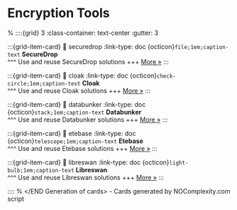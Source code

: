 # Encryption Tools 
% <Start Generation of cards> 
::::{grid} 3
:class-container: text-center
:gutter: 3 

:::{grid-item-card}
:link: securedrop
:link-type: doc
{octicon}`file;1em;caption-text` **SecureDrop**        
^^^
Use and reuse SecureDrop solutions
+++
[More »](securedrop)
:::


:::{grid-item-card}
:link: cloak
:link-type: doc
{octicon}`check-circle;1em;caption-text` **Cloak**        
^^^
Use and reuse Cloak solutions
+++
[More »](cloak)
:::


:::{grid-item-card}
:link: databunker
:link-type: doc
{octicon}`stack;1em;caption-text` **Databunker**        
^^^
Use and reuse Databunker solutions
+++
[More »](databunker)
:::


:::{grid-item-card}
:link: etebase
:link-type: doc
{octicon}`telescope;1em;caption-text` **Etebase**        
^^^
Use and reuse Etebase solutions
+++
[More »](etebase)
:::


:::{grid-item-card}
:link: libreswan
:link-type: doc
{octicon}`light-bulb;1em;caption-text` **Libreswan**        
^^^
Use and reuse Libreswan solutions
+++
[More »](libreswan)
:::


::::
% </END Generation of cards> - Cards generated by NOComplexity.com script